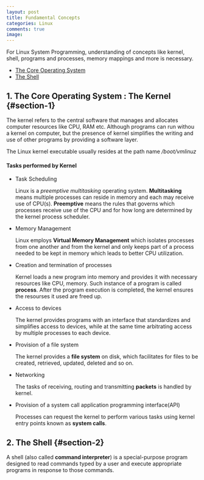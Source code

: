 ```yaml
---
layout: post
title: Fundamental Concepts
categories: Linux
comments: true
image:
---
```


For Linux System Programming, understanding of concepts like kernel, shell, programs and processes, memory mappings and more is necessary.

 <!--continue-->

- [The Core Operating System](#section-1)
- [The Shell](#section-2)

## 1. The Core Operating System : The Kernel {#section-1}

The kernel refers to the central software that manages and allocates computer resources like CPU, RAM etc. Although programs can run withou a kernel on computer, but the presence of kernel simplifies the writing and use of other programs by providing a software layer.

The Linux kernel executable usually resides at the path name _/boot/vmlinuz_

#### Tasks performed by Kernel

- Task Scheduling

  Linux is a _preemptive multitasking_ operating system. **Multitasking** means multiple processes can reside in memory and each may receive use of CPU(s). **Preemptive** means the rules that governs which processes receive use of the CPU and for how long are determined by the kernel process scheduler.

- Memory Management

  Linux employs **Virtual Memory Management** which isolates processes from one another and from the kernel and only keeps part of a process needed to be kept in memory which leads to better CPU utilization.

- Creation and termination of processes

  Kernel loads a new program into memory and provides it with necessary resources like CPU, memory. Such instance of a program is called **process**. After the program execution is completed, the kernel ensures the resourses it used are freed up.

- Access to devices

  The kernel provides programs with an interface that standardizes and simplifies access to devices, while at the same time arbitrating access by multiple processes to each device.

- Provision of a file system

  The kernel provides a **file system** on disk, which facilitates for files to be created, retrieved, updated, deleted and so on.

- Networking

  The tasks of receiving, routing and transmitting **packets** is handled by kernel.

- Provision of a system call application programming interface(API)

  Processes can request the kernel to perform various tasks using kernel entry points known as **system calls**.

## 2. The Shell {#section-2}

A shell (also called **command interpreter**) is a special-purpose program designed to read commands typed by a user and execute appropriate programs in response to those commands.
